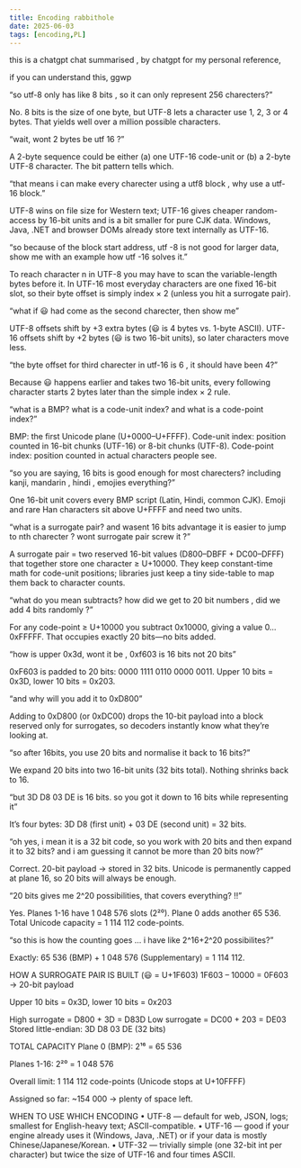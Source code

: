 ```yaml
---
title: Encoding rabbithole 
date: 2025-06-03
tags: [encoding,PL]
---
```

this is a chatgpt chat summarised , by chatgpt for my personal reference, 

if you can understand this, ggwp 

“so utf-8 only has like 8 bits , so it can only represent 256 charecters?”

No. 8 bits is the size of one byte, but UTF-8 lets a character use 1, 2, 3 or 4 bytes. That yields well over a million possible characters.

“wait, wont 2 bytes be utf 16 ?”

A 2-byte sequence could be either (a) one UTF-16 code-unit or (b) a 2-byte UTF-8 character. The bit pattern tells which.

“that means i can make every charecter using a utf8 block , why use a utf-16 block.”

UTF-8 wins on file size for Western text; UTF-16 gives cheaper random-access by 16-bit units and is a bit smaller for pure CJK data. Windows, Java, .NET and browser DOMs already store text internally as UTF-16.

“so because of the block start address, utf -8 is not good for larger data, show me with an example how utf -16 solves it.”

To reach character n in UTF-8 you may have to scan the variable-length bytes before it.
In UTF-16 most everyday characters are one fixed 16-bit slot, so their byte offset is simply index × 2 (unless you hit a surrogate pair).

“what if 😃 had come as the second charecter, then show me”

UTF-8 offsets shift by +3 extra bytes (😃 is 4 bytes vs. 1-byte ASCII).
UTF-16 offsets shift by +2 bytes (😃 is two 16-bit units), so later characters move less.

“the byte offset for third charecter in utf-16 is 6 , it should have been 4?”

Because 😃 happens earlier and takes two 16-bit units, every following character starts 2 bytes later than the simple index × 2 rule.

“what is a BMP? what is a code-unit index? and what is a code-point index?”

BMP: the first Unicode plane (U+0000–U+FFFF).
Code-unit index: position counted in 16-bit chunks (UTF-16) or 8-bit chunks (UTF-8).
Code-point index: position counted in actual characters people see.

“so you are saying, 16 bits is good enough for most charecters? including kanji, mandarin , hindi , emojies everything?”

One 16-bit unit covers every BMP script (Latin, Hindi, common CJK). Emoji and rare Han characters sit above U+FFFF and need two units.

“what is a surrogate pair? and wasent 16 bits advantage it is easier to jump to nth charecter ? wont surrogate pair screw it ?”

A surrogate pair = two reserved 16-bit values (D800–DBFF + DC00–DFFF) that together store one character ≥ U+10000. They keep constant-time math for code-unit positions; libraries just keep a tiny side-table to map them back to character counts.

“what do you mean subtracts? how did we get to 20 bit numbers , did we add 4 bits randomly ?”

For any code-point ≥ U+10000 you subtract 0x10000, giving a value 0…0xFFFFF. That occupies exactly 20 bits—no bits added.

“how is upper 0x3d, wont it be , 0xf603 is 16 bits not 20 bits”

0xF603 is padded to 20 bits: 0000 1111 0110 0000 0011.
Upper 10 bits = 0x3D, lower 10 bits = 0x203.

“and why will you add it to 0xD800”

Adding to 0xD800 (or 0xDC00) drops the 10-bit payload into a block reserved only for surrogates, so decoders instantly know what they’re looking at.

“so after 16bits, you use 20 bits and normalise it back to 16 bits?”

We expand 20 bits into two 16-bit units (32 bits total). Nothing shrinks back to 16.

“but 3D D8 03 DE is 16 bits. so you got it down to 16 bits while representing it”

It’s four bytes: 3D D8 (first unit) + 03 DE (second unit) = 32 bits.

“oh yes, i mean it is a 32 bit code, so you work with 20 bits and then expand it to 32 bits? and i am guessing it cannot be more than 20 bits now?”

Correct. 20-bit payload → stored in 32 bits. Unicode is permanently capped at plane 16, so 20 bits will always be enough.

“20 bits gives me 2^20 possibilities, that covers everything? !!”

Yes. Planes 1-16 have 1 048 576 slots (2²⁰). Plane 0 adds another 65 536. Total Unicode capacity = 1 114 112 code-points.

“so this is how the counting goes … i have like 2^16+2^20 possibilites?”

Exactly: 65 536 (BMP) + 1 048 576 (Supplementary) = 1 114 112.

HOW A SURROGATE PAIR IS BUILT (😃 = U+1F603)
1F603 – 10000 = 0F603 → 20-bit payload

Upper 10 bits = 0x3D, lower 10 bits = 0x203

High surrogate = D800 + 3D = D83D
Low surrogate = DC00 + 203 = DE03
Stored little-endian: 3D D8 03 DE (32 bits)

TOTAL CAPACITY
Plane 0 (BMP): 2¹⁶ = 65 536

Planes 1-16: 2²⁰ = 1 048 576

Overall limit: 1 114 112 code-points (Unicode stops at U+10FFFF)

Assigned so far: ~154 000 → plenty of space left.

WHEN TO USE WHICH ENCODING
• UTF-8 — default for web, JSON, logs; smallest for English-heavy text; ASCII-compatible.
• UTF-16 — good if your engine already uses it (Windows, Java, .NET) or if your data is mostly Chinese/Japanese/Korean.
• UTF-32 — trivially simple (one 32-bit int per character) but twice the size of UTF-16 and four times ASCII.